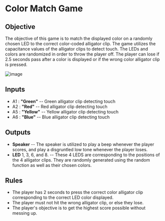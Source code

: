 # Color Match Game


## Objective
The objective of this game is to match the displayed color on a randomly chosen LED to the correct color-coded alligator clip. The game utilizes the capacitance values of the alligator clips to detect touch. The LEDs and colors are randomized in order to throw the player off. The player can lose if 2.5 seconds pass after a color is displayed or if the wrong color alligator clip is pressed. 

![image](https://github.com/ShadyLitten/ENGR103_ColorMemoryGame/assets/25358185/f369a5c8-fa86-472a-8cb8-601fa363486e)


## Inputs
- A1 : **"Green"** -- Green alligator clip detecting touch
- A2 : **"Red"** -- Red alligator clip detecting touch
- A5 : **"Yellow"** -- Yellow alligator clip detecting touch
- A6 : **"Blue"** -- Blue alligator clip detecting touch

## Outputs 
- **Speaker** -- The speaker is utilized to play a beep whenever the player scores, and play a disgruntled low tone whenever the player loses. 
- **LED** 1, 3, 6, and 8. -- These 4 LEDS are corresponding to the positions of the 4 alligator clips. They are randomly generated using the random function as well as their chosen colors. 


## Rules
- The player has 2 seconds to press the correct color alligator clip corresponding to the correct LED color displayed.
- The player must not hit the wrong alligator clip, or else they lose.
- The player's objective is to get the highest score possible without messing up.
